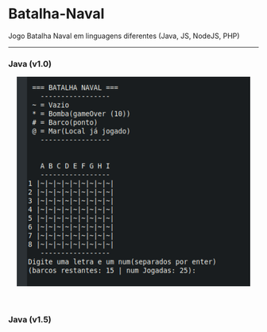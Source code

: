# Batalha-Naval
Jogo Batalha Naval em linguagens diferentes (Java, JS, NodeJS, PHP)
<hr/>

### Java (v1.0)
<p align="center">
  <img width="470" src="Imgs/BNJava1.png">
</p><br/>

### Java (v1.5)
